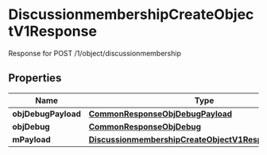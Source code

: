 

# DiscussionmembershipCreateObjectV1Response

Response for POST /1/object/discussionmembership

## Properties

| Name | Type | Description | Notes |
|------------ | ------------- | ------------- | -------------|
|**objDebugPayload** | [**CommonResponseObjDebugPayload**](CommonResponseObjDebugPayload.md) |  |  |
|**objDebug** | [**CommonResponseObjDebug**](CommonResponseObjDebug.md) |  |  [optional] |
|**mPayload** | [**DiscussionmembershipCreateObjectV1ResponseMPayload**](DiscussionmembershipCreateObjectV1ResponseMPayload.md) |  |  |



